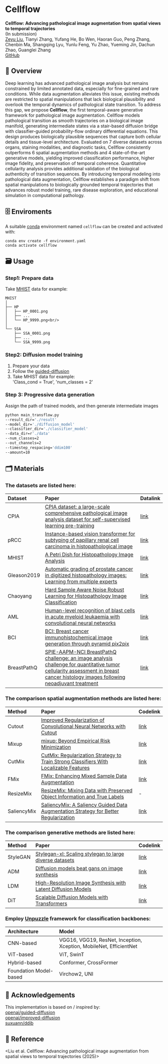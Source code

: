 # Cellflow

**Cellflow: Advancing pathological image augmentation from spatial views to temporal trajectories**<br/>
(In submission)<br/>
[Zeyu Liu](https://github.com/Rowerliu), Tianyi Zhang, Yufang He, Bo Wen, Haoran Guo, Peng Zhang, Chenbin Ma, Shangqing Lyu, Yunlu Feng, Yu Zhao, Yueming Jin, Dachun Zhao, Guanglei Zhang<br/>
[GitHub](https://github.com/Rowerliu/Cellflow)


## 📇 Overview
Deep learning has advanced pathological image analysis but remains constrained by limited annotated data, 
especially for fine-grained and rare conditions. While data augmentation alleviates this issue, 
existing methods are restricted to spatial manipulations that lack biological plausibility and overlook the 
temporal dynamics of pathological state transition. To address this gap, we propose **Cellflow**, 
the first temporal-aware generative framework for pathological image augmentation. 
Cellflow models pathological transition as smooth trajectories on a biological image manifold, 
generating intermediate states via a stair-based diffusion bridge with classifier-guided probability-flow 
ordinary differential equations. This design produces biologically plausible sequences that capture both cellular details 
and tissue-level architecture. Evaluated on 7 diverse datasets across organs, staining modalities, and diagnostic tasks, 
Cellflow consistently outperforms 6 spatial augmentation methods and 4 state-of-the-art generative models, 
yielding improved classification performance, higher image fidelity, and preservation of temporal coherence. 
Quantitative cellularity analysis provides additional validation of the biological authenticity of transition sequences. 
By introducing temporal modeling into pathological data augmentation, Cellflow establishes a paradigm shift from 
spatial manipulations to biologically grounded temporal trajectories that advances robust model training, 
rare disease exploration, and educational simulation in computational pathology.


## 🗄️ Enviroments
A suitable [conda](https://conda.io/) environment named `cellflow` can be created
and activated with:

```
conda env create -f environment.yaml
conda activate cellflow
```


## 🗃️ Usage
### Step1: Prepare data
Take [MHIST](https://bmirds.github.io/MHIST) data for example:<br/>
```
MHIST
│
├── HP
│   ├── HP_0001.png
│   ├── ...
│   └── HP_9999.png<br/>
│
└── SSA
    ├── SSA_0001.png
    ├── ...
    └── SSA_9999.png
```

### Step2: Diffusion model training
1. Prepare your data<br/>
2. Follow the [guided-diffusion](https://github.com/openai/guided-diffusion)<br/>
3. Take MHIST data for example:<br/>
   'Class_cond = True', 'num_classes = 2'<br/>

### Step 3: Progressive data generation
Assign the path of trained models, and then generate intermediate images<br/>
```bash
python main_transflow.py 
--result_dir='./result' 
--model_dir='./diffusion_model'
--classifier_dir='./classifier_model'
--data_dir=r'./data'
--num_classes=2
--out_channels=2
--timestep_respacing='ddim100'
--amount=10 
```


## 🗂️ Materials
### The datasets are listed here:

| Dataset                | Paper                                                                                                                                                                                                                                                                           | Datalink                                                 |
|:-----------------------|:--------------------------------------------------------------------------------------------------------------------------------------------------------------------------------------------------------------------------------------------------------------------------------|:---------------------------------------------------------|
| CPIA                   | [CPIA dataset: a large-scale comprehensive pathological image analysis dataset for self-supervised learning pre-training](https://www.sciencedirect.com/science/article/pii/S1746809425006597)                                                                                  | [link](https://github.com/zhanglab2021/CPIA_Dataset)     |
| pRCC                   | [Instance-based vision transformer for subtyping of papillary renal cell carcinoma in histopathological image](https://link.springer.com/chapter/10.1007/978-3-030-87237-3_29)                                                                                                  | [link](https://dataset.chenli.group/home/prcc-subtyping) |
| MHIST                  | [A Petri Dish for Histopathology Image Analysis](http://arxiv.org/abs/2101.12355)                                                                                                                                                                                               | [link](https://bmirds.github.io/MHIST)                   |
| Gleason2019            | [Automatic grading of prostate cancer in digitized histopathology images: Learning from multiple experts](https://www.sciencedirect.com/science/article/pii/S1361841518307497)                                                                                                  | [link](https://gleason2019.grand-challenge.org)          |
| Chaoyang               | [Hard Sample Aware Noise Robust Learning for Histopathology Image Classification](https://ieeexplore.ieee.org/document/9344937)                                                                                                                                                 | [link](https://github.com/bupt-ai-cz/HSA-NRL)            |
| AML                    | [Human-level recognition of blast cells in acute myeloid leukaemia with convolutional neural networks](https://www.nature.com/articles/s42256-019-0101-9)                                                                                                                       | [link](https://doi.org/10.7937/tcia.2019.36f5o9ld)       |
| BCI                    | [BCI: Breast cancer immunohistochemical image generation through pyramid pix2pix](https://ieeexplore.ieee.org/document/9857332)                                                                                                                                                 | [link](https://bupt-ai-cz.github.io/BCI)                 |
| BreastPathQ            | [SPIE-AAPM-NCI BreastPathQ challenge: an image analysis challenge for quantitative tumor cellularity assessment in breast cancer histology images following neoadjuvant treatment](https://www.spiedigitallibrary.org/journalArticle/Download?fullDOI=10.1117/1.JMI.8.3.034501) | [link](https://breastpathq.grand-challenge.org/)         |


### The comparison spatial augmentation methods are listed here:

| Method                 | Paper                                                                                                                            | Codelink                                                  |
|:-----------------------|:---------------------------------------------------------------------------------------------------------------------------------|:----------------------------------------------------------|
| Cutout                 | [Improved Regularization of Convolutional Neural Networks with Cutout](https://arxiv.org/abs/1708.04552)                         | [link](https://github.com/uoguelph-mlrg/Cutout)           |
| Mixup                  | [mixup: Beyond Empirical Risk Minimization](https://arxiv.org/abs/1710.09412)                                                    | [link](https://github.com/facebookresearch/mixup-cifar10) |
| CutMix                 | [CutMix: Regularization Strategy to Train Strong Classifiers With Localizable Features](https://arxiv.org/abs/1905.04899)        | [link](https://github.com/clovaai/CutMix-PyTorch)         |
| FMix                   | [FMix: Enhancing Mixed Sample Data Augmentation](https://arxiv.org/abs/2002.12047)                                               | [link](https://github.com/ecs-vlc/FMix)                   |
| ResizeMix              | [ResizeMix: Mixing Data with Preserved Object Information and True Labels](https://arxiv.org/abs/2012.11101)                     | -                                                         |
| SaliencyMix            | [SaliencyMix: A Saliency Guided Data Augmentation Strategy for Better Regularization](https://arxiv.org/abs/2006.01791)          | [link](https://github.com/SaliencyMix/SaliencyMix)        |


### The comparison generative methods are listed here:

| Method                 | Paper                                                                                                     | Codelink                                                |
|:-----------------------|:----------------------------------------------------------------------------------------------------------|:--------------------------------------------------------|
| StyleGAN               | [Stylegan-xl: Scaling stylegan to large diverse datasets](https://arxiv.org/abs/2202.00273)               | [link](https://github.com/autonomousvision/stylegan-xl) |
| ADM                    | [Diffusion models beat gans on image synthesis](https://arxiv.org/abs/2105.05233)                         | [link](https://github.com/openai/guided-diffusion)      |
| LDM                    | [High-Resolution Image Synthesis with Latent Diffusion Models](https://arxiv.org/abs/2112.10752)          | [link](https://github.com/CompVis/latent-diffusion)     |
| DiT                    | [Scalable Diffusion Models with Transformers](https://arxiv.org/abs/2212.09748)                           | [link](https://github.com/facebookresearch/DiT)         |


### Employ [Unpuzzle](https://github.com/Puzzle-Logic/UnPuzzle) framework for classification backbones:

| Architecture           | Model                                                              |
|:-----------------------|:-------------------------------------------------------------------|
| CNN-based              | VGG16, VGG19, ResNet, Inception, Xception, MobileNet, EfficientNet |
| ViT-based              | ViT, SwinT                                                         |
| Hybrid-based           | Conformer, CrossFormer                                             |
| Foundation Model-based | Virchow2, UNI                                                      |


## 📍 Acknowledgements
This implementation is based on / inspired by:<br/>
[openai/guided-diffusion](https://github.com/openai/guided-diffusion)<br/>
[openai/improved-diffusion](https://github.com/openai/improved-diffusion)<br/>
[suxuann/ddib](https://github.com/suxuann/ddib)


## 📌 Reference
<Liu et al. Cellflow: Advancing pathological image augmentation from spatial views to temporal trajectories (2025)>